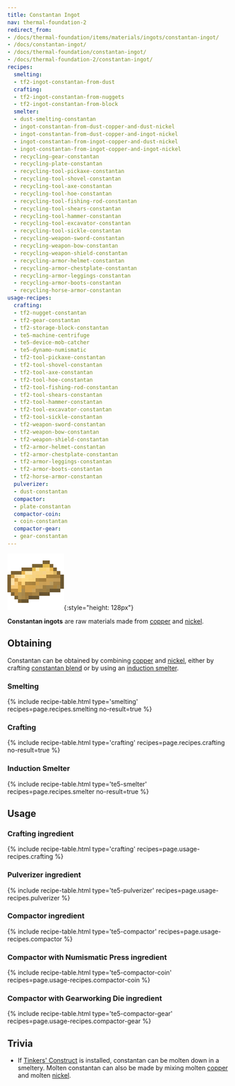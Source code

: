 ```yaml
---
title: Constantan Ingot
nav: thermal-foundation-2
redirect_from:
- /docs/thermal-foundation/items/materials/ingots/constantan-ingot/
- /docs/constantan-ingot/
- /docs/thermal-foundation/constantan-ingot/
- /docs/thermal-foundation-2/constantan-ingot/
recipes:
  smelting:
  - tf2-ingot-constantan-from-dust
  crafting:
  - tf2-ingot-constantan-from-nuggets
  - tf2-ingot-constantan-from-block
  smelter:
  - dust-smelting-constantan
  - ingot-constantan-from-dust-copper-and-dust-nickel
  - ingot-constantan-from-dust-copper-and-ingot-nickel
  - ingot-constantan-from-ingot-copper-and-dust-nickel
  - ingot-constantan-from-ingot-copper-and-ingot-nickel
  - recycling-gear-constantan
  - recycling-plate-constantan
  - recycling-tool-pickaxe-constantan
  - recycling-tool-shovel-constantan
  - recycling-tool-axe-constantan
  - recycling-tool-hoe-constantan
  - recycling-tool-fishing-rod-constantan
  - recycling-tool-shears-constantan
  - recycling-tool-hammer-constantan
  - recycling-tool-excavator-constantan
  - recycling-tool-sickle-constantan
  - recycling-weapon-sword-constantan
  - recycling-weapon-bow-constantan
  - recycling-weapon-shield-constantan
  - recycling-armor-helmet-constantan
  - recycling-armor-chestplate-constantan
  - recycling-armor-leggings-constantan
  - recycling-armor-boots-constantan
  - recycling-horse-armor-constantan
usage-recipes:
  crafting:
  - tf2-nugget-constantan
  - tf2-gear-constantan
  - tf2-storage-block-constantan
  - te5-machine-centrifuge
  - te5-device-mob-catcher
  - te5-dynamo-numismatic
  - tf2-tool-pickaxe-constantan
  - tf2-tool-shovel-constantan
  - tf2-tool-axe-constantan
  - tf2-tool-hoe-constantan
  - tf2-tool-fishing-rod-constantan
  - tf2-tool-shears-constantan
  - tf2-tool-hammer-constantan
  - tf2-tool-excavator-constantan
  - tf2-tool-sickle-constantan
  - tf2-weapon-sword-constantan
  - tf2-weapon-bow-constantan
  - tf2-weapon-shield-constantan
  - tf2-armor-helmet-constantan
  - tf2-armor-chestplate-constantan
  - tf2-armor-leggings-constantan
  - tf2-armor-boots-constantan
  - tf2-horse-armor-constantan
  pulverizer:
  - dust-constantan
  compactor:
  - plate-constantan
  compactor-coin:
  - coin-constantan
  compactor-gear:
  - gear-constantan
---
```


![Constantan ingot](/assets/images/thermal-foundation-2/ingot-constantan.png){:style="height: 128px"}


**Constantan ingots** are raw materials made from [copper](/docs/1.12/thermal-foundation-2/copper-ingot/)
and [nickel](/docs/1.12/thermal-foundation-2/nickel-ingot/).


Obtaining
---------

Constantan can be obtained by combining [copper](/docs/1.12/thermal-foundation-2/copper-ingot/) and
[nickel](/docs/1.12/thermal-foundation-2/nickel-ingot/), either by crafting [constantan
blend](/docs/1.12/thermal-foundation-2/constantan-blend/) or by using an [induction
smelter](/docs/1.12/thermal-expansion-5/induction-smelter/).

### Smelting
{% include recipe-table.html type='smelting' recipes=page.recipes.smelting no-result=true %}

### Crafting
{% include recipe-table.html type='crafting' recipes=page.recipes.crafting no-result=true %}

### Induction Smelter
{% include recipe-table.html type='te5-smelter' recipes=page.recipes.smelter no-result=true %}


Usage
-----

### Crafting ingredient
{% include recipe-table.html type='crafting' recipes=page.usage-recipes.crafting %}

### Pulverizer ingredient
{% include recipe-table.html type='te5-pulverizer' recipes=page.usage-recipes.pulverizer %}

### Compactor ingredient
{% include recipe-table.html type='te5-compactor' recipes=page.usage-recipes.compactor %}

### Compactor with Numismatic Press ingredient
{% include recipe-table.html type='te5-compactor-coin' recipes=page.usage-recipes.compactor-coin %}

### Compactor with Gearworking Die ingredient
{% include recipe-table.html type='te5-compactor-gear' recipes=page.usage-recipes.compactor-gear %}


Trivia
------

* If [Tinkers'
  Construct](https://minecraft.curseforge.com/projects/tinkers-construct) is
  installed, constantan can be molten down in a smeltery. Molten constantan can
  also be made by mixing molten [copper](/docs/1.12/thermal-foundation-2/copper-ingot/) and molten
  [nickel](/docs/1.12/thermal-foundation-2/nickel-ingot/).
